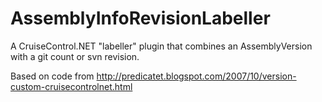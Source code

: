 # AssemblyInfoRevisionLabeller
A CruiseControl.NET "labeller" plugin that combines an AssemblyVersion with a git count or svn revision.

Based on code from http://predicatet.blogspot.com/2007/10/version-custom-cruisecontrolnet.html